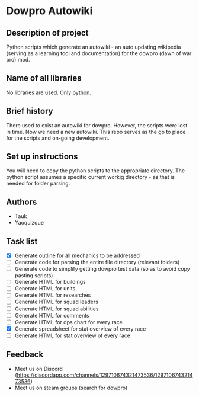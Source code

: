 # Dowpro Autowiki

## Description of project

Python scripts which generate an autowiki - an auto updating wikipedia (serving as a learning tool and documentation) for the dowpro (dawn of war pro) mod. 

## Name of all libraries

No libraries are used. Only python.

## Brief history

There used to exist an autowiki for dowpro. However, the scripts were lost in time. Now we need a new autowiki. This repo serves as the go to place for the scripts and on-going development.

## Set up instructions

You will need to copy the python scripts to the appropriate directory. The python script assumes a specific current workig directory - as that is needed for folder parsing.

## Authors

- Tauk
- Yaoquizque

## Task list
- [x] Generate outline for all mechanics to be addressed
- [ ] Generate code for parsing the entire file directory (relevant folders)
- [ ] Generate code to simplify getting dowpro test data (so as to avoid copy pasting scripts)
- [ ] Generate HTML for buildings
- [ ] Generate HTML for units
- [ ] Generate HTML for researches
- [ ] Generate HTML for squad leaders
- [ ] Generate HTML for squad abilities
- [ ] Generate HTML for comments
- [ ] Generate HTML for dps chart for every race
- [x] Generate spreadsheet for stat overview of every race
- [ ] Generate HTML for stat overview of every race

## Feedback

- Meet us on Discord (https://discordapp.com/channels/129710674321473536/129710674321473536)
- Meet us on steam groups (search for dowpro)



